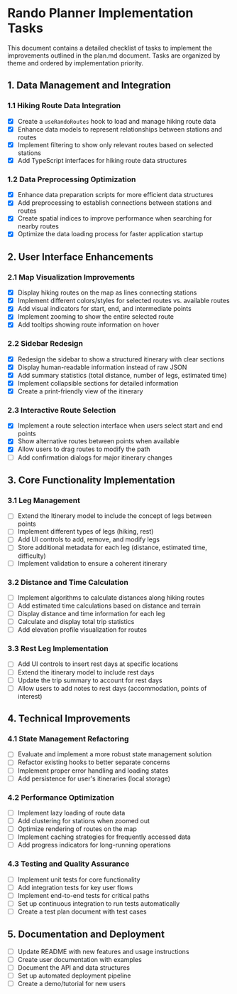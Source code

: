 # Rando Planner Implementation Tasks

This document contains a detailed checklist of tasks to implement the improvements outlined in the plan.md document. Tasks are organized by theme and ordered by implementation priority.

## 1. Data Management and Integration

### 1.1 Hiking Route Data Integration
- [x] Create a `useRandoRoutes` hook to load and manage hiking route data
- [x] Enhance data models to represent relationships between stations and routes
- [x] Implement filtering to show only relevant routes based on selected stations
- [x] Add TypeScript interfaces for hiking route data structures

### 1.2 Data Preprocessing Optimization
- [x] Enhance data preparation scripts for more efficient data structures
- [x] Add preprocessing to establish connections between stations and routes
- [x] Create spatial indices to improve performance when searching for nearby routes
- [x] Optimize the data loading process for faster application startup

## 2. User Interface Enhancements

### 2.1 Map Visualization Improvements
- [x] Display hiking routes on the map as lines connecting stations
- [x] Implement different colors/styles for selected routes vs. available routes
- [x] Add visual indicators for start, end, and intermediate points
- [x] Implement zooming to show the entire selected route
- [x] Add tooltips showing route information on hover

### 2.2 Sidebar Redesign
- [x] Redesign the sidebar to show a structured itinerary with clear sections
- [x] Display human-readable information instead of raw JSON
- [x] Add summary statistics (total distance, number of legs, estimated time)
- [x] Implement collapsible sections for detailed information
- [x] Create a print-friendly view of the itinerary

### 2.3 Interactive Route Selection
- [x] Implement a route selection interface when users select start and end points
- [x] Show alternative routes between points when available
- [x] Allow users to drag routes to modify the path
- [ ] Add confirmation dialogs for major itinerary changes

## 3. Core Functionality Implementation

### 3.1 Leg Management
- [ ] Extend the Itinerary model to include the concept of legs between points
- [ ] Implement different types of legs (hiking, rest)
- [ ] Add UI controls to add, remove, and modify legs
- [ ] Store additional metadata for each leg (distance, estimated time, difficulty)
- [ ] Implement validation to ensure a coherent itinerary

### 3.2 Distance and Time Calculation
- [ ] Implement algorithms to calculate distances along hiking routes
- [ ] Add estimated time calculations based on distance and terrain
- [ ] Display distance and time information for each leg
- [ ] Calculate and display total trip statistics
- [ ] Add elevation profile visualization for routes

### 3.3 Rest Leg Implementation
- [ ] Add UI controls to insert rest days at specific locations
- [ ] Extend the itinerary model to include rest days
- [ ] Update the trip summary to account for rest days
- [ ] Allow users to add notes to rest days (accommodation, points of interest)

## 4. Technical Improvements

### 4.1 State Management Refactoring
- [ ] Evaluate and implement a more robust state management solution
- [ ] Refactor existing hooks to better separate concerns
- [ ] Implement proper error handling and loading states
- [ ] Add persistence for user's itineraries (local storage)

### 4.2 Performance Optimization
- [ ] Implement lazy loading of route data
- [ ] Add clustering for stations when zoomed out
- [ ] Optimize rendering of routes on the map
- [ ] Implement caching strategies for frequently accessed data
- [ ] Add progress indicators for long-running operations

### 4.3 Testing and Quality Assurance
- [ ] Implement unit tests for core functionality
- [ ] Add integration tests for key user flows
- [ ] Implement end-to-end tests for critical paths
- [ ] Set up continuous integration to run tests automatically
- [ ] Create a test plan document with test cases

## 5. Documentation and Deployment

- [ ] Update README with new features and usage instructions
- [ ] Create user documentation with examples
- [ ] Document the API and data structures
- [ ] Set up automated deployment pipeline
- [ ] Create a demo/tutorial for new users

